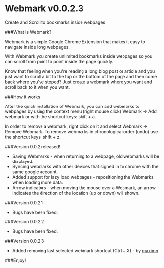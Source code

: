 Webmark v0.0.2.3
===

Create and Scroll to bookmarks inside webpages

###What is Webmark?

Webmark is a simple Google Chrome Extension that makes it easy to navigate inside long webpages.

With Webmark you create unlimited bookmarks inside webpages so you can scroll from point to point inside the page quickly.

Know that feeling when you're reading a long blog post or article and you just want to scroll a bit to the top or the bottom of the page and then come back where you've stoped? Just create a webmark where you want and scroll back to it when you want.

###How it works

After the quick installation of Webmark, you can add webmarks to webpages by using the context menu (right mouse click) Webmark &rarr; Add webmark or with the shortcut keys: shift + a.

In order to remove a webmark, right click on it and select Webmark &rarr; Remove Webmark. 
To remove webmarks in chronological order (undo) use the shortcut keys: shift + z.


###Version 0.0.2 released!
* Saving Webmarks - when returning to a webpage, old webmarks will be displayed.
* Syncing webmarks with other devices that signed in to chrome with the same google account.
* Added support for lazy load webpages - repositioning the Webmarks when loading more data.
* Arrow indicators - when moving the mouse over a Webmark, an arrow indicates the direction of the location (up or down) will shown.

###Version 0.0.2.1
* Bugs have been fixed.

###Version 0.0.2.2
* Bugs have been fixed.

###Version 0.0.2.3
* Added removing last selected webmark shortcut (Ctrl + X) - by [maximn](https://github.com/maximn)

###Enjoy!

